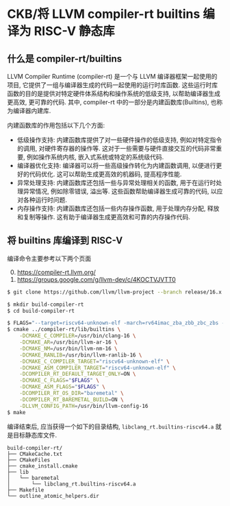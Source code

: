 # CKB/将 LLVM compiler-rt builtins 编译为 RISC-V 静态库

## 什么是 compiler-rt/builtins

LLVM Compiler Runtime (compiler-rt) 是一个与 LLVM 编译器框架一起使用的项目, 它提供了一组与编译器生成的代码一起使用的运行时库函数. 这些运行时库函数的目的是提供对特定硬件体系结构和操作系统的低级支持, 以帮助编译器生成更高效, 更可靠的代码. 其中, compiler-rt 中的一部分是内建函数库(Builtins), 也称为编译器内建库.

内建函数库的作用包括以下几个方面:

- 低级操作支持: 内建函数库提供了对一些硬件操作的低级支持, 例如对特定指令的调用, 对硬件寄存器的操作等. 这对于一些需要与硬件直接交互的代码非常重要, 例如操作系统内核, 嵌入式系统或特定的系统级代码.
- 编译器优化支持: 编译器可以将一些高级操作转化为内建函数调用, 以便进行更好的代码优化. 这可以帮助生成更高效的机器码, 提高程序性能.
- 异常处理支持: 内建函数库还包括一些与异常处理相关的函数, 用于在运行时处理异常情况, 例如除零错误, 溢出等. 这些函数帮助编译器生成可靠的代码, 以应对各种运行时问题.
- 内存操作支持: 内建函数库还包括一些内存操作函数, 用于处理内存分配, 释放和复制等操作. 这有助于编译器生成更高效和可靠的内存操作代码.

## 将 builtins 库编译到 RISC-V

编译命令主要参考以下两个页面

0. <https://compiler-rt.llvm.org/>
0. <https://groups.google.com/g/llvm-dev/c/4KOCTVJVTT0>

```sh
$ git clone https://github.com/llvm/llvm-project --branch release/16.x --depth=1

$ mkdir build-compiler-rt
$ cd build-compiler-rt

$ FLAGS="--target=riscv64-unknown-elf -march=rv64imac_zba_zbb_zbc_zbs -mabi=lp64"
$ cmake ../compiler-rt/lib/builtins \
    -DCMAKE_C_COMPILER=/usr/bin/clang-16 \
    -DCMAKE_AR=/usr/bin/llvm-ar-16 \
    -DCMAKE_NM=/usr/bin/llvm-nm-16 \
    -DCMAKE_RANLIB=/usr/bin/llvm-ranlib-16 \
    -DCMAKE_C_COMPILER_TARGET="riscv64-unknown-elf" \
    -DCMAKE_ASM_COMPILER_TARGET="riscv64-unknown-elf" \
    -DCOMPILER_RT_DEFAULT_TARGET_ONLY=ON \
    -DCMAKE_C_FLAGS="$FLAGS" \
    -DCMAKE_ASM_FLAGS="$FLAGS" \
    -DCOMPILER_RT_OS_DIR="baremetal" \
    -DCOMPILER_RT_BAREMETAL_BUILD=ON \
    -DLLVM_CONFIG_PATH=/usr/bin/llvm-config-16
$ make
```

编译结束后, 应当获得一个如下的目录结构, `libclang_rt.builtins-riscv64.a` 就是目标静态库文件.

```
build-compiler-rt/
├── CMakeCache.txt
├── CMakeFiles
├── cmake_install.cmake
├── lib
│   └── baremetal
│       └── libclang_rt.builtins-riscv64.a
├── Makefile
└── outline_atomic_helpers.dir
```

